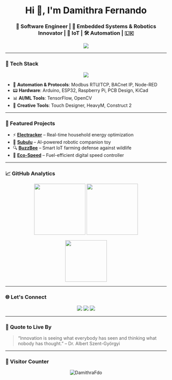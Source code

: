 <h1 align="center">Hi 👋, I'm Damithra Fernando</h1>
<h3 align="center">🚀 Software Engineer | 🤖 Embedded Systems & Robotics Innovator | 🌱 IoT | 🛠️ Automation | 🇱🇰</h3>

<p align="center">
  <img src="https://readme-typing-svg.herokuapp.com?color=F7A600&lines=Connecting+Analog+to+Digital...;Building+Robots%2C+IoT%2C+and+Automation;Innovating+with+Code+%26+Hardware;Let's+Create+Something+Awesome+Together!&center=true&width=500" />
</p>

---

### 🧰 Tech Stack

<p align="center">
  <img src="https://skillicons.dev/icons?i=c,cpp,python,java,javascript,dart,flutter,react,nodejs,arduino,raspberrypi,mysql,mongodb,git,github,figma,blender,bash&perline=9" />
</p>

- 🔌 **Automation & Protocols**: Modbus RTU/TCP, BACnet IP, Node-RED  
- 📟 **Hardware**: Arduino, ESP32, Raspberry Pi, PCB Design, KiCad  
- 📊 **AI/ML Tools**: TensorFlow, OpenCV  
- 🎨 **Creative Tools**: Touch Designer, HeavyM, Construct 2  

---

### 💼 Featured Projects

- ⚡ [**Electracker**](https://drive.google.com/file/d/1yPsXmdB3NazCf8TED47ofgrP73zo-TfS/view?usp=drive_link) – Real-time household energy optimization
- 🤖 [**Subulu**](https://drive.google.com/file/d/1yPsXmdB3NazCf8TED47ofgrP73zo-TfS/view?usp=drive_link) – AI-powered robotic companion toy
- 🔍 [**BuzzBee**](https://drive.google.com/file/d/1yPsXmdB3NazCf8TED47ofgrP73zo-TfS/view?usp=drive_link) – Smart IoT farming defense against wildlife
- 🚗 [**Eco-Speed**](https://drive.google.com/file/d/1yPsXmdB3NazCf8TED47ofgrP73zo-TfS/view?usp=drive_link) – Fuel-efficient digital speed controller


---

### 📈 GitHub Analytics

<p align="center">
  <img src="https://github-readme-stats.vercel.app/api?username=DamithraFdo&show_icons=true&theme=radical" height="160"/>
  <img src="https://github-readme-streak-stats.herokuapp.com/?user=DamithraFdo&theme=radical" height="160"/>
</p>

<p align="center">
  <img src="https://github-readme-stats.vercel.app/api/top-langs/?username=DamithraFdo&layout=compact&theme=radical" height="130"/>
</p>

---

### 🌐 Let's Connect

<p align="center">
  <a href="https://linkedin.com/in/damithrafdo" target="_blank"><img src="https://img.shields.io/badge/LinkedIn-0077B5?style=for-the-badge&logo=linkedin&logoColor=white"/></a>
  <a href="mailto:damithrafdo@gmail.com"><img src="https://img.shields.io/badge/Gmail-D14836?style=for-the-badge&logo=gmail&logoColor=white"/></a>
  <a href="https://github.com/DamithraFdo"><img src="https://img.shields.io/badge/GitHub-100000?style=for-the-badge&logo=github&logoColor=white"/></a>
</p>

---

### 🧠 Quote to Live By

> “Innovation is seeing what everybody has seen and thinking what nobody has thought.” – Dr. Albert Szent-Györgyi

---

### 👣 Visitor Counter

<p align="center">
  <img src="https://komarev.com/ghpvc/?username=DamithraFdo&label=Profile+Views&color=orange&style=flat" alt="DamithraFdo" />
</p>
